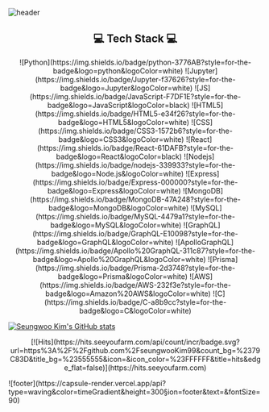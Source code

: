 ![header](https://capsule-render.vercel.app/api?type=waving&color=timeGradient&height=300&section=header&text=Seungwoo%20Kim&fontSize=90)


<h2 align='center'>💻 Tech Stack 💻 </h2>

<p align='center'>
![Python](https://img.shields.io/badge/python-3776AB?style=for-the-badge&logo=python&logoColor=white)
![Jupyter](https://img.shields.io/badge/Jupyter-f37626?style=for-the-badge&logo=Jupyter&logoColor=white)
![JS](https://img.shields.io/badge/JavaScript-F7DF1E?style=for-the-badge&logo=JavaScript&logoColor=black)
![HTML5](https://img.shields.io/badge/HTML5-e34f26?style=for-the-badge&logo=HTML5&logoColor=white)
![CSS](https://img.shields.io/badge/CSS3-1572b6?style=for-the-badge&logo=CSS3&logoColor=white)
![React](https://img.shields.io/badge/React-61DAFB?style=for-the-badge&logo=React&logoColor=black)
![Nodejs](https://img.shields.io/badge/nodejs-339933?style=for-the-badge&logo=Node.js&logoColor=white)
![Express](https://img.shields.io/badge/Express-000000?style=for-the-badge&logo=Express&logoColor=white)
![MongoDB](https://img.shields.io/badge/MongoDB-47A248?style=for-the-badge&logo=MongoDB&logoColor=white)
![MySQL](https://img.shields.io/badge/MySQL-4479a1?style=for-the-badge&logo=MySQL&logoColor=white)
![GraphQL](https://img.shields.io/badge/GraphQL-E10098?style=for-the-badge&logo=GraphQL&logoColor=white)
![ApolloGraphQL](https://img.shields.io/badge/Apollo%20GraphQL-311c87?style=for-the-badge&logo=Apollo%20GraphQL&logoColor=white)
![Prisma](https://img.shields.io/badge/Prisma-2d3748?style=for-the-badge&logo=Prisma&logoColor=white)
![AWS](https://img.shields.io/badge/AWS-232f3e?style=for-the-badge&logo=Amazon%20AWS&logoColor=white)
![C](https://img.shields.io/badge/C-a8b9cc?style=for-the-badge&logo=C&logoColor=white)
</p>

[![Seungwoo Kim's GitHub stats](https://github-readme-stats.vercel.app/api?username=seungwooKim99)](https://github.com/anuraghazra/github-readme-stats)

<p align='center'>
[![Hits](https://hits.seeyoufarm.com/api/count/incr/badge.svg?url=https%3A%2F%2Fgithub.com%2FseungwooKim99&count_bg=%2379C83D&title_bg=%23555555&icon=&icon_color=%23FFFFFF&title=hits&edge_flat=false)](https://hits.seeyoufarm.com)
</p>
![footer](https://capsule-render.vercel.app/api?type=waving&color=timeGradient&height=300&section=footer&text=&fontSize=90)
